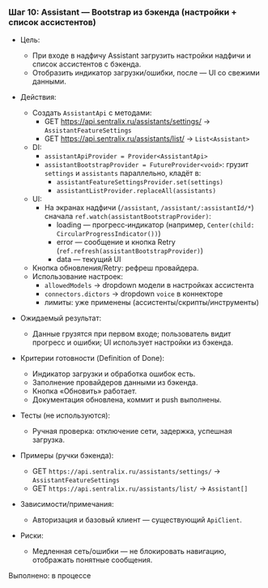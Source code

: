 ### Шаг 10: Assistant — Bootstrap из бэкенда (настройки + список ассистентов)

- Цель: 
  - При входе в надфичу Assistant загрузить настройки надфичи и список ассистентов с бэкенда.
  - Отобразить индикатор загрузки/ошибки, после — UI со свежими данными.

- Действия: 
  - Создать `AssistantApi` с методами:
    - GET https://api.sentralix.ru/assistants/settings/ → `AssistantFeatureSettings`
    - GET https://api.sentralix.ru/assistants/list/ → `List<Assistant>`
  - DI:
    - `assistantApiProvider = Provider<AssistantApi>`
    - `assistantBootstrapProvider = FutureProvider<void>`: грузит `settings` и `assistants` параллельно, кладёт в:
      - `assistantFeatureSettingsProvider.set(settings)`
      - `assistantListProvider.replaceAll(assistants)`
  - UI:
    - На экранах надфичи (`/assistant`, `/assistant/:assistantId/*`) сначала `ref.watch(assistantBootstrapProvider)`:
      - loading — прогресс‑индикатор (например, `Center(child: CircularProgressIndicator())`)
      - error — сообщение и кнопка Retry (`ref.refresh(assistantBootstrapProvider)`)
      - data — текущий UI
  - Кнопка обновления/Retry: рефреш провайдера.
  - Использование настроек:
    - `allowedModels` → dropdown модели в настройках ассистента
    - `connectors.dictors` → dropdown `voice` в коннекторе
    - лимиты: уже применены (ассистенты/скрипты/инструменты)

- Ожидаемый результат: 
  - Данные грузятся при первом входе; пользователь видит прогресс и ошибки; UI использует настройки из бэкенда.

- Критерии готовности (Definition of Done):  
  - Индикатор загрузки и обработка ошибок есть.  
  - Заполнение провайдеров данными из бэкенда.  
  - Кнопка «Обновить» работает.  
  - Документация обновлена, коммит и push выполнены.

- Тесты (не используются): 
  - Ручная проверка: отключение сети, задержка, успешная загрузка.

- Примеры (ручки бэкенда):
  - GET `https://api.sentralix.ru/assistants/settings/` → `AssistantFeatureSettings`
  - GET `https://api.sentralix.ru/assistants/list/` → `Assistant[]`

- Зависимости/примечания: 
  - Авторизация и базовый клиент — существующий `ApiClient`.

- Риски: 
  - Медленная сеть/ошибки — не блокировать навигацию, отображать понятные сообщения.

Выполнено: в процессе
